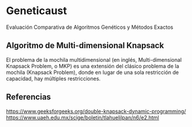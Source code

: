 # Geneticaust
Evaluación Comparativa de Algoritmos Genéticos y Métodos Exactos

## Algoritmo de Multi-dimensional Knapsack
El problema de la mochila multidimensional (en inglés, Multi-dimensional Knapsack Problem, o MKP) es una extensión del clásico problema de la mochila (Knapsack Problem), donde en lugar de una sola restricción de capacidad, hay múltiples restricciones.

## Referencias
https://www.geeksforgeeks.org/double-knapsack-dynamic-programming/
https://www.uaeh.edu.mx/scige/boletin/tlahuelilpan/n6/e2.html

